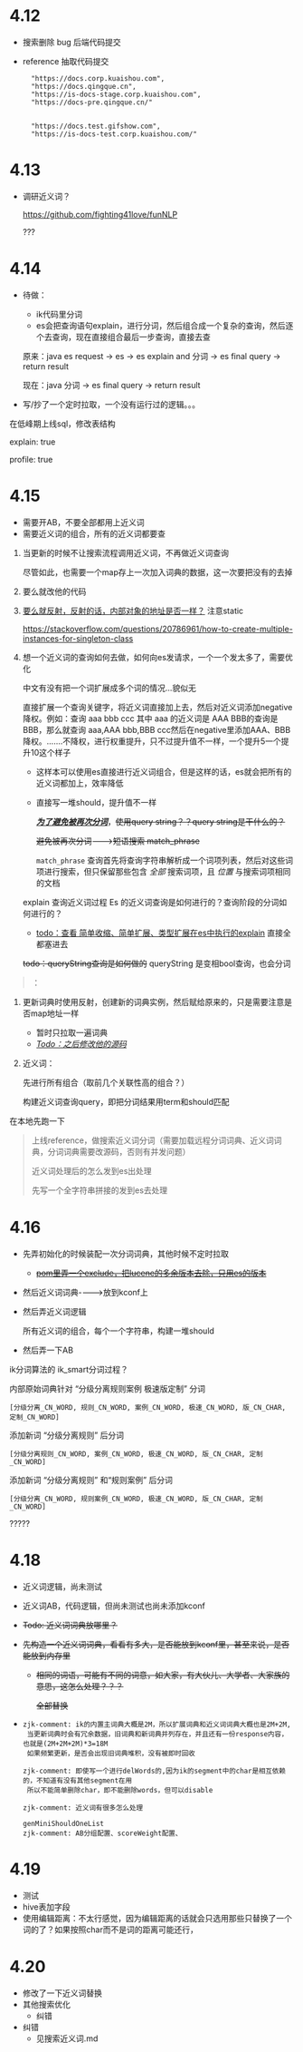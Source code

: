 # 4.12

- 搜索删除 bug 后端代码提交 
- reference 抽取代码提交

        "https://docs.corp.kuaishou.com",
      	"https://docs.qingque.cn",
      	"https://is-docs-stage.corp.kuaishou.com",
      	"https://docs-pre.qingque.cn/"


        "https://docs.test.gifshow.com",
      	"https://is-docs-test.corp.kuaishou.com/"
# 4.13

- 调研近义词？

  https://github.com/fighting41love/funNLP

  ???

# 4.14

- 待做：

  - ik代码里分词
  - es会把查询语句explain，进行分词，然后组合成一个复杂的查询，然后逐个去查询，现在直接组合最后一步查询，直接去查

  原来：java es request -> es -> es explain and 分词 -> es final query -> return result

  现在：java 分词 -> es final query -> return result

- 写/抄了一个定时拉取，一个没有运行过的逻辑。。。



在低峰期上线sql，修改表结构



explain: true

profile: true

# 4.15

- 需要开AB，不要全部都用上近义词
- 需要近义词的组合，所有的近义词都要查



1. 当更新的时候不让搜索流程调用近义词，不再做近义词查询

   尽管如此，也需要一个map存上一次加入词典的数据，这一次要把没有的去掉

2. 要么就改他的代码

3. [要么就反射，反射的话，内部对象的地址是否一样？](https://juejin.cn/post/6844903679602982919) 注意static

   https://stackoverflow.com/questions/20786961/how-to-create-multiple-instances-for-singleton-class

4. 想一个近义词的查询如何去做，如何向es发请求，一个一个发太多了，需要优化

   中文有没有把一个词扩展成多个词的情况...貌似无

   直接扩展一个查询关键字，将近义词直接加上去，然后对近义词添加negative降权。例如：查询 aaa bbb ccc 其中 aaa 的近义词是 AAA BBB的查询是BBB，那么就查询 aaa,AAA bbb,BBB ccc然后在negative里添加AAA、BBB降权。.......不降权，进行权重提升，只不过提升值不一样，一个提升5一个提升10这个样子

   - 这样本可以使用es直接进行近义词组合，但是这样的话，es就会把所有的近义词都加上，效率降低

   - 直接写一堆should，提升值不一样

     **<u>*为了避免被再次分词*</u>**，~~使用query string？？query string是干什么的？~~

     ~~避免被再次分词~~--->~~短语搜索 match_phrase~~

     `match_phrase` 查询首先将查询字符串解析成一个词项列表，然后对这些词项进行搜索，但只保留那些包含 *全部* 搜索词项，且 *位置* 与搜索词项相同的文档

   explain 查询近义词过程 Es 的近义词查询是如何进行的？查询阶段的分词如何进行的？

   - [todo：查看 简单收缩、简单扩展、类型扩展在es中执行的explain](https://www.elastic.co/guide/cn/elasticsearch/guide/current/synonyms-expand-or-contract.html)  直接全都塞进去

   ~~todo：queryString查询是如何做的~~ queryString 是变相bool查询，也会分词

> ：

1. 更新词典时使用反射，创建新的词典实例，然后赋给原来的，只是需要注意是否map地址一样

   - 暂时只拉取一遍词典
   - <u>*Todo：之后修改他的源码*</u>

2. 近义词：

   先进行所有组合（取前几个关联性高的组合？）

   构建近义词查询query，即把分词结果用term和should匹配

在本地先跑一下

> 上线reference，做搜索近义词分词（需要加载远程分词词典、近义词词典，分词词典需要改源码，否则有并发问题）
>
> 近义词处理后的怎么发到es出处理
>
> 先写一个全字符串拼接的发到es去处理

# 4.16

- 先弄初始化的时候装配一次分词词典，其他时候不定时拉取

  - ~~[pom里弄一个exclude，把lucene的多余版本去除，只用es的版本](https://blog.csdn.net/eff666/article/details/51991465)~~

- 然后近义词词典---->放到kconf上

- 然后弄近义词逻辑

  所有近义词的组合，每个一个字符串，构建一堆should

- 然后弄一下AB



ik分词算法的 ik_smart分词过程？

内部原始词典针对 “分级分离规则案例 极速版定制” 分词

```
[分级分离_CN_WORD, 规则_CN_WORD, 案例_CN_WORD, 极速_CN_WORD, 版_CN_CHAR, 定制_CN_WORD]
```

添加新词 “分级分离规则” 后分词

```
[分级分离规则_CN_WORD, 案例_CN_WORD, 极速_CN_WORD, 版_CN_CHAR, 定制_CN_WORD]
```

添加新词 “分级分离规则” 和“规则案例” 后分词

```
[分级分离_CN_WORD, 规则案例_CN_WORD, 极速_CN_WORD, 版_CN_CHAR, 定制_CN_WORD]
```

?????

# 4.18

- 近义词逻辑，尚未测试

- 近义词AB，代码逻辑，但尚未测试也尚未添加kconf

- ~~Todo: 近义词词典放哪里？~~

- ~~先构造一个近义词词典，看看有多大，是否能放到kconf里，甚至来说，是否能放到内存里~~

  - ~~相同的词语，可能有不同的词意，如大家，有大伙儿、大学者、大家族的意思，这怎么处理？？？~~

    ~~全部替换~~

- ```
  zjk-comment: ik的内置主词典大概是2M，所以扩展词典和近义词词典大概也是2M+2M,
   当更新词典时会有冗余数据，旧词典和新词典并列存在，并且还有一份response内容，也就是(2M+2M+2M)*3=18M
   如果频繁更新，是否会出现旧词典堆积，没有被即时回收
   
  zjk-comment: 即使写一个进行delWords的,因为ik的segment中的char是相互依赖的，不知道有没有其他segment在用
   所以不能简单删除char，即不能删除words，但可以disable
  
  zjk-comment: 近义词有很多怎么处理
  
  genMiniShouldOneList
  zjk-comment: AB分组配置、scoreWeight配置、
  ```

# 4.19

- 测试
- hive表加字段
- 使用编辑距离：不太行感觉，因为编辑距离的话就会只选用那些只替换了一个词的了？如果按照char而不是词的距离可能还行，

# 4.20

- 修改了一下近义词替换
- 其他搜索优化
  - 纠错
- 纠错
  - 见搜索近义词.md

